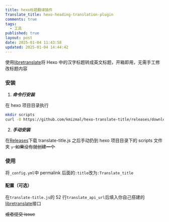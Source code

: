 ```yaml
---
title: hexo标题翻译插件
Translate_title: hexo-heading-translation-plugin
comments: true
tags:
  - 工具
published: true
layout: post
date: 2025-01-04 11:43:58
updated: 2025-01-04 14:44:42
---
```


使用[libretranslate](https://github.com/LibreTranslate/LibreTranslate)将 Hexo 中的汉字标题转成英文标题，开箱即用，无需手工修改标题内容

### 安装

1. **_命令行安装_**

在 hexo 项目目录执行

```bash
mkdir scripts
curl -O https://github.com/kmizmal/hexo-translate-title/releases/download/release/translate-title.js scripts/
```

2. **_手动安装_**

在[Releases](https://github.com/kmizmal/hexo-translate-title/releases)下载 translate-title.js 之后手动扔到 hexo 项目目录下的 scripts 文件夹 ~~，如果没有就创建一个~~

### 使用

将`_config.yml`中 permalink 后面的`:title`改为`:Translate_title`

#### 配置（可选）

在`translate-title.js`的 52 行`translate_api_url`后填入你自己搭建的[libretranslate](https://github.com/LibreTranslate/LibreTranslate)接口


~~或者提交 issue~~
